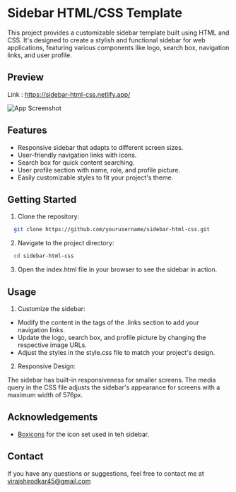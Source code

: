 
# Sidebar HTML/CSS Template

This project provides a customizable sidebar template built using HTML and CSS. It's designed to create a stylish and functional sidebar for web applications, featuring various components like logo, search box, navigation links, and user profile.

## Preview

Link : https://sidebar-html-css.netlify.app/

![App Screenshot](https://i.imgur.com/xRve42i.jpg)



## Features

- Responsive sidebar that adapts to different screen sizes.
- User-friendly navigation links with icons.
- Search box for quick content searching.
- User profile section with name, role, and profile picture.
- Easily customizable styles to fit your project's theme.



## Getting Started

1. Clone the repository:

```bash
  git clone https://github.com/yourusername/sidebar-html-css.git

```
2. Navigate to the project directory:
```bash
  cd sidebar-html-css

```
3. Open the index.html file in your browser to see the sidebar in action.
## Usage

1. Customize the sidebar:

- Modify the content in the <a> tags of the .links section to add your navigation links.
- Update the logo, search box, and profile picture by changing the respective image URLs.
- Adjust the styles in the style.css file to match your project's design.

2. Responsive Design:

The sidebar has built-in responsiveness for smaller screens. The media query in the CSS file adjusts the sidebar's appearance for screens with a maximum width of 576px.


## Acknowledgements

 - [Boxicons](https://boxicons.com/) for the icon set used in teh sidebar.



## Contact

If you have any questions or suggestions, feel free to contact me at virajshirodkar45@gmail.com

